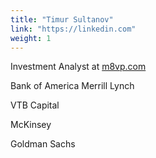 ```yaml
---
title: "Timur Sultanov"
link: "https://linkedin.com"
weight: 1
---
```

Investment Analyst at [m8vp.com](https://m8vp.com)

Bank of America Merrill Lynch

VTB Capital

McKinsey

Goldman Sachs

